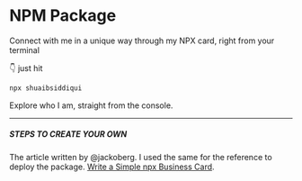 # NPM Package

Connect with me in a unique way through my NPX card, right from your terminal

👇 just hit

```bash
npx shuaibsiddiqui
```

Explore who I am, straight from the console.

---

##### STEPS TO CREATE YOUR OWN

The article written by @jackoberg. I used the same for the reference to deploy the package.
[Write a Simple npx Business Card](https://studioelsa.se/blog/open-source-oss-npx-business-card).
